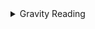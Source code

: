 <details>
  <summary>Gravity Reading</summary>
  This will be where the gravity reading sits. 
</details>
